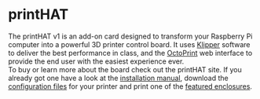 # printHAT
The printHAT v1 is an add-on card designed to transform your Raspberry Pi computer into a powerful 3D printer control board. It uses [Klipper](https://www.klipper3d.org/) software to deliver the best performance in class, and the [OctoPrint](https://octoprint.org/) web interface to provide the end user with the easiest experience ever.  
To buy or learn more about the board check out the printHAT site. If you already got one have a look at the [installation manual](https://docs.wrecklab.com/phat1/), download the [configuration files](https://github.com/wreck-lab/wrecklabOS/tree/devel/src/modules/klipper/filesystem/home/pi/klipper_config/config) for your printer and print one of the [featured enclosures](step/enclosures).
